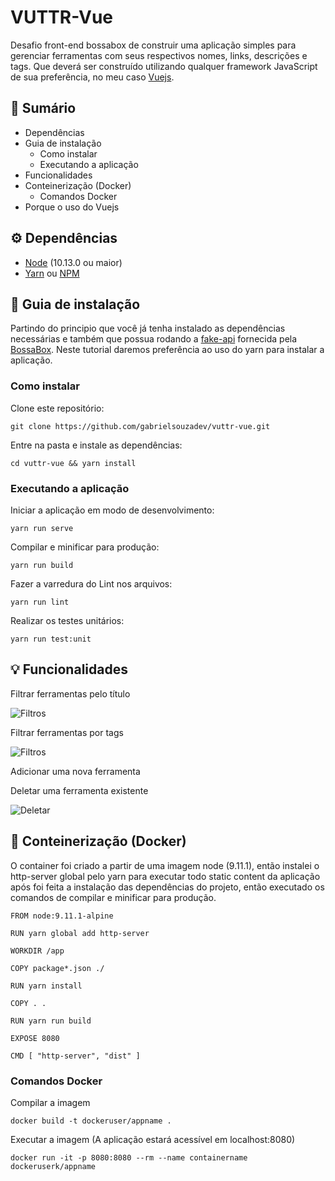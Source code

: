 # VUTTR-Vue

Desafio front-end bossabox de construir uma aplicação simples para gerenciar ferramentas com seus respectivos nomes, links, descrições e tags. Que deverá ser construído utilizando qualquer framework JavaScript de sua preferência, no meu caso [Vuejs](https://github.com/vuejs).

## :book: Sumário

* Dependências
* Guia de instalação
  * Como instalar
  * Executando a aplicação
* Funcionalidades
* Conteinerização (Docker)
  * Comandos Docker
* Porque o uso do Vuejs

## :gear: Dependências

* [Node](https://nodejs.org/en/) (10.13.0 ou maior)
* [Yarn](https://yarnpkg.com/pt-BR/) ou [NPM](https://www.npmjs.com/)

## :rocket: Guia de instalação

Partindo do principio que você já tenha instalado as dependências necessárias e também que possua rodando a [fake-api](https://gitlab.com/bossabox/challenge-fake-api/tree/master) fornecida pela [BossaBox](https://bossabox.com/). Neste tutorial daremos preferência ao uso do yarn para instalar a aplicação.

### Como instalar

Clone este repositório:
```
git clone https://github.com/gabrielsouzadev/vuttr-vue.git
```

Entre na pasta e instale as dependências:
```
cd vuttr-vue && yarn install
```

### Executando a aplicação

Iniciar a aplicação em modo de desenvolvimento:
```
yarn run serve
```

Compilar e minificar para produção:
```
yarn run build
```

Fazer a varredura do Lint nos arquivos:
```
yarn run lint
```

Realizar os testes unitários:
```
yarn run test:unit
```

## :bulb: Funcionalidades

Filtrar ferramentas pelo título

![Filtros](https://i.imgur.com/tN14ZEp.gif)

Filtrar ferramentas por tags

![Filtros](https://i.imgur.com/2FYIPD5.gif)

Adicionar uma nova ferramenta

Deletar uma ferramenta existente

![Deletar](https://i.imgur.com/ryogLT7.gif)

## :dolphin: Conteinerização (Docker)

O container foi criado a partir de uma imagem node (9.11.1), então instalei o http-server global pelo yarn para executar todo static content da aplicação após foi feita a instalação das dependências do projeto, então executado os comandos de compilar e minificar para produção.

```
FROM node:9.11.1-alpine

RUN yarn global add http-server

WORKDIR /app

COPY package*.json ./

RUN yarn install

COPY . .

RUN yarn run build

EXPOSE 8080

CMD [ "http-server", "dist" ]
```

### Comandos Docker

Compilar a imagem

```
docker build -t dockeruser/appname .
```

Executar a imagem (A aplicação estará acessível em localhost:8080)

```
docker run -it -p 8080:8080 --rm --name containername dockeruserk/appname
```
